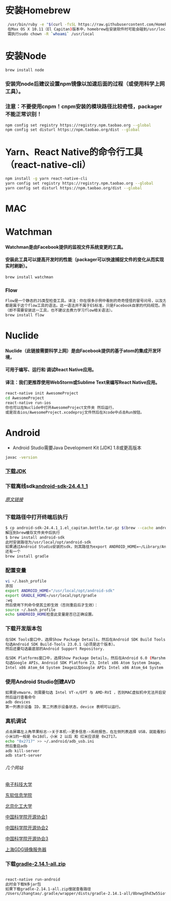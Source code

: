 # 安装Homebrew
```sh
 /usr/bin/ruby -e "$(curl -fsSL https://raw.githubusercontent.com/Homebrew/install/master/install)"
 在Max OS X 10.11（El Capitan)版本中，homebrew在安装软件时可能会碰到/usr/local目录不可写的权限问题，
 需执行sudo chown -R `whoami` /usr/local
```
# 安装Node
```sh
brew install node
```
### 安装完node后建议设置npm镜像以加速后面的过程（或使用科学上网工具）。
### 注意：不要使用cnpm！cnpm安装的模块路径比较奇怪，packager不能正常识别！
```sh
npm config set registry https://registry.npm.taobao.org --global
npm config set disturl https://npm.taobao.org/dist --global
```
# Yarn、React Native的命令行工具（react-native-cli）
```sh
npm install -g yarn react-native-cli
yarn config set registry https://registry.npm.taobao.org --global
yarn config set disturl https://npm.taobao.org/dist --global
```
# MAC
# Watchman
#### Watchman是由Facebook提供的监视文件系统变更的工具。
#### 安装此工具可以提高开发时的性能（packager可以快速捕捉文件的变化从而实现实时刷新）。
```sh
brew install watchman
```
### Flow
```sh
Flow是一个静态的JS类型检查工具。译注：你在很多示例中看到的奇奇怪怪的冒号问号，以及方法参数中像类型一样的写法，
都是属于这个flow工具的语法。这一语法并不属于ES标准，只是Facebook自家的代码规范。所以新手可以直接跳过
（即不需要安装这一工具，也不建议去费力学习flow相关语法）。
brew install flow
```
# Nuclide
#### Nuclide（此链接需要科学上网）是由Facebook提供的基于atom的集成开发环境，
#### 可用于编写、运行和 调试React Native应用。
#### 译注：我们更推荐使用WebStorm或Sublime Text来编写React Native应用。
```sh
react-native init AwesomeProject
cd AwesomeProject
react-native run-ios
你也可以在Nuclide中打开AwesomeProject文件夹 然后运行，
或是双击ios/AwesomeProject.xcodeproj文件然后在Xcode中点击Run按钮。
```

# Android
- Android Studio需要Java Development Kit [JDK] 1.8或更高版本
```sh
javac -version
```
### [下载JDK](http://www.oracle.com/technetwork/java/javase/downloads/java-archive-downloads-javase7-521261.html)
### 下载离线sdk[android-sdk-24.4.1_1](https://homebrew.bintray.com/bottles/android-sdk-24.4.1_1.el_capitan.bottle.tar.gz)
###### [原文链接](https://gist.github.com/Erichain/0ac3a6aaca0c28ad6551)
### 下载路径中打开终端后执行
```sh
$ cp android-sdk-24.4.1_1.el_capitan.bottle.tar.gz $(brew --cache android-sdk)
解压到brew缓存文件夹中后执行
$ brew install android-sdk
此时安装路径为/usr/local/opt/android-sdk
如果通过Android Studio安装的sdk，则其路径为export ANDROID_HOME=~/Library/Android/sdk
还有一个
brew install gradle
```
### 配置变量
```sh
vi ~/.bash_profile
添加
export ANDROID_HOME="/usr/local/opt/android-sdk"
export GRADLE_HOME=/usr/local/opt/gradle
:wq
然后使用下列命令使其立即生效（否则重启后才生效）：
source ~/.bash_profile
echo $ANDROID_HOME检查此变量是否已正确设置。
```
### 下载开发版本包
```sh
在SDK Tools窗口中，选择Show Package Details，然后在Android SDK Build Tools中
勾选Android SDK Build-Tools 23.0.1（必须是这个版本）。
然后还要勾选最底部的Android Support Repository.

在SDK Platforms窗口中，选择Show Package Details，然后在Android 6.0 (Marshmallow)中
勾选Google APIs、Android SDK Platform 23、Intel x86 Atom System Image、
Intel x86 Atom_64 System Image以及Google APIs Intel x86 Atom_64 System Image。
```
### 使用Android Studio创建AVD
```sh
如果是vmware，则需要勾选 Intel VT-x/EPT 与 AMD-RVI ，否则MAC虚拟机中无法开启安卓虚拟机
然后运行查看命令
adb devices
第一列表示设备 ID，第二列表示设备状态，device 表明可以运行。
```
### 真机调试
```sh
点击屏幕左上角苹果标志->关于本机->更多信息->系统报告，在左侧列表选择 USB，就能看到对应的 USB 设备厂商号。
小米1的一般是 0x18dl，小米 2 以后 和 红米应该是 0x2717。
echo "0x2717" >> ~/.android/adb_usb.ini
然后重启adb
adb kill-server
adb start-server
```
###### 几个网站
[电子科技大学](http://mirrors.dormforce.NET)

[东软信息学院](http://mirrors.neusoft.edu.cn) 

[北京化工大学](http://ubuntu.buct.edu.cn/ubuntu.buct.cn) 

[中国科学院开源协会1](http://mirrors.opencas.cn) 

[中国科学院开源协会2](http://mirrors.opencas.org)

[中国科学院开源协会3](http://mirrors.opencas.ac.cn)

[上海GDG镜像服务器](http://sdk.gdgshanghai.com:8000)

### 下载[gradle-2.14.1-all.zip](https://services.gradle.org/distributions/gradle-2.14.1-all.zip)
```sh

react-native run-android
此时会下载N多jar包
如果下载gradle-2.14.1-all.zip慢就查看路径
/Users/zhangtao/.gradle/wrapper/dists/gradle-2.14.1-all/8bnwg5hd3w55iofp58khbp6yv/gradle-2.14.1-all.zip
```

